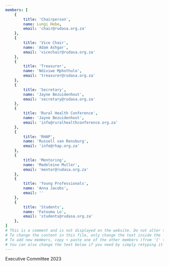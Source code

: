 ```yaml
---
members: [
    {
        title: 'Chairperson',
        name: Lungi Hobe,
        email: 'chair@rudasa.org.za'
    },
    {
        title: 'Vice Chair',
        name: 'Adam Ashgar',
        email: 'vicechair@rudasa.org.za'
    },
    {
        title: 'Treasurer',
        name: 'Ndiviwe Mphothulo',
        email: 'treasurer@rudasa.org.za'
    },
    {
        title: 'Secretary',
        name: 'Jayne Bezuidenhout',
        email: 'secretary@rudasa.org.za'
    },
    {
        title: 'Rural Health Conference',
        name: 'Jayne Bezuidenhout',
        email: 'info@ruralhealthconference.org.za'
    },
    {
        title: 'RHAP',
        name: 'Russell van Rensburg',
        email: 'info@rhap.org.za'
    },
    {
        title: 'Mentoring',
        name: 'Madeleine Muller',
        email: 'mentor@rudasa.org.za'
    },
    {
        title: 'Young Professionals',
        name: 'Anna Jacobs',
        email: ''
    },
    {
        title: 'Students',
        name: 'Fatouma Lo',
        email: 'students@rudasa.org.za'
    },
]
# This is a comment and is not displayed on the website. Do not alter this text between hashes (#). 
# To change the content in this file, only change the text inside the ''. 
# To add new members, copy + paste one of the other members (from '{' to '},' ) and change the text inside the ''. 
# You can also change the text below if you need by simply retyping it as normal (like you would in any text/word document).
---
```


Executive Committee 2023